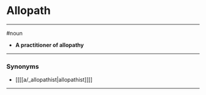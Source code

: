 # Allopath
---
#noun
- **A practitioner of allopathy**
---
### Synonyms
- [[[[a/_allopathist|allopathist]]]]
---

